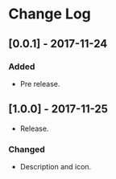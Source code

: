 # Change Log

## [0.0.1] - 2017-11-24
### Added
- Pre release.

## [1.0.0] - 2017-11-25
- Release.

### Changed
- Description and icon.


